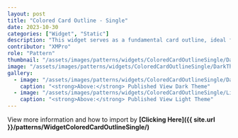 ```yaml
---
layout: post
title: "Colored Card Outline - Single"
date: 2023-10-30
categories: ["Widget", "Static"]
description: "This widget serves as a fundamental card outline, ideal for highlighting and presenting important information or adding an aesthetic touch to your content."
contributor: "XMPro"
role: "Pattern"
thumbnail: "/assets/images/patterns/widgets/ColoredCardOutlineSingle/DarkTheme/ColoredCardOutlineSinglePublishedMode.png"
image: "/assets/images/patterns/widgets/ColoredCardOutlineSingle/DarkTheme/ColoredCardOutlineSinglePublishedMode.png"
gallery:
  - image: "/assets/images/patterns/widgets/ColoredCardOutlineSingle/DarkTheme/ColoredCardOutlineSinglePublishedMode.png"
    caption: "<strong>Above:</strong> Published View Dark Theme"
  - image: "/assets/images/patterns/widgets/ColoredCardOutlineSingle/LightTheme/ColoredCardOutlineSinglePublishedMode.png"
    caption: "<strong>Above:</strong> Published View Light Theme"
---
```


View more information and how to import by <strong>[Clicking Here]({{ site.url }}/patterns/WidgetColoredCardOutlineSingle/)</strong>